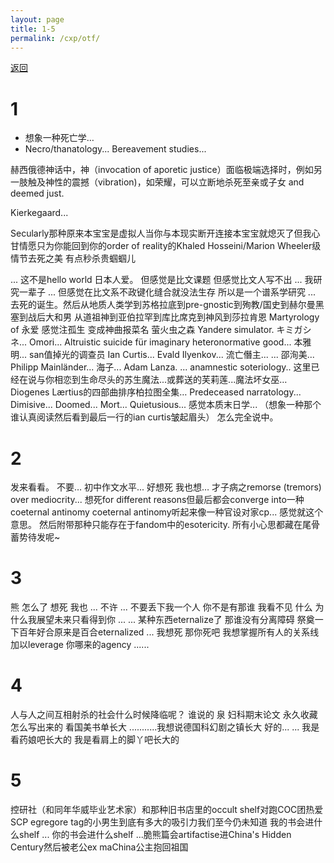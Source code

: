 ```yaml
---
layout: page
title: 1-5
permalink: /cxp/otf/
---
```


[返回](https://kusohime.xyz/cxp/contents/)

# 1
- 想象一种死亡学…
- Necro/thanatology... Bereavement studies...

赫西俄德神话中，神（invocation of aporetic justice）面临极端选择时，例如另一肢触及神性的震撼（vibration)，如荣耀，可以立断地杀死至亲或子女 and deemed just.

Kierkegaard...

Secularly那种原来本宝宝是虚拟人当你与本现实断开连接本宝宝就熄灭了但我心甘情愿只为你能回到你的order of reality的Khaled Hosseini/Marion Wheeler级情节去死之美
有点秒杀贵蝈蝈儿

...
这不是hello world
日本人爱。 但感觉是比文课题
但感觉比文人写不出
...
我研究一辈子
...
但感觉在比文系不政键化缝合就没法生存
所以是一个谱系学研究
...
去死的诞生。然后从地质人类学到苏格拉底到pre-gnostic到殉教/国史到赫尔曼黑塞到战后大和男
 从道祖神到亚伯拉罕到库比席克到神风到莎拉肯恩
Martyrology of 永爱
感觉注孤生
变成神曲报菜名
萤火虫之森
Yandere simulator. キミガシネ... Omori...
Altruistic suicide für imaginary heteronormative good...
本雅明... 
san值掉光的调查员
Ian Curtis... Evald Ilyenkov...
流亡僭主...
...
邵洵美...
Philipp Mainländer...
海子...
Adam Lanza.
...
anamnestic soteriology..
这里已经在说与你相恋到生命尽头的苏生魔法...或葬送的芙莉莲...魔法坏女巫…Diogenes Lærtius的四部曲排序柏拉图全集…
Predeceased narratology...
Dimisive... Doomed...
Mort...
Quietusious...
感觉本质末日学...
（想象一种那个谁认真阅读然后看到最后一行的ian curtis皱起眉头）
怎么完全说中。
# 2
发来看看。
不要… 初中作文水平... 好想死
我也想…
才子病之remorse (tremors) over mediocrity...
想死for different reasons但最后都会converge into一种coeternal antinomy
coeternal antinomy听起来像一种官设对家cp...
感觉就这个意思。
然后附带那种只能存在于fandom中的esotericity.
所有小心思都藏在尾骨蓄势待发呢~
# 3
熊
怎么了
想死
我也
...
不许
...
不要丢下我一个人
你不是有那谁
我看不见
什么
为什么我展望未来只看得到你
...
... 某种东西eternalize了
那谁没有分离障碍
祭奠一下百年好合原来是百合eternalized
...
我想死
那你死吧
我想掌握所有人的关系线加以leverage
你哪来的agency
......
# 4
人与人之间互相射杀的社会什么时候降临呢？
谁说的
泉
妇科期末论文
永久收藏
怎么写出来的
看国美书单长大
...........我想说德国科幻剧之镇长大
好的...
...
我是看药娘吧长大的
我是看肩上的脚丫吧长大的
# 5
控研社（和同年华威毕业艺术家）和那种旧书店里的occult shelf对跑COC团热爱SCP egregore tag的小男生到底有多大的吸引力我们至今仍未知道
我的书会进什么shelf
...
你的书会进什么shelf
...脆熊篇会artifactise进China's Hidden Century然后被老公ex maChina公主抱回祖国
